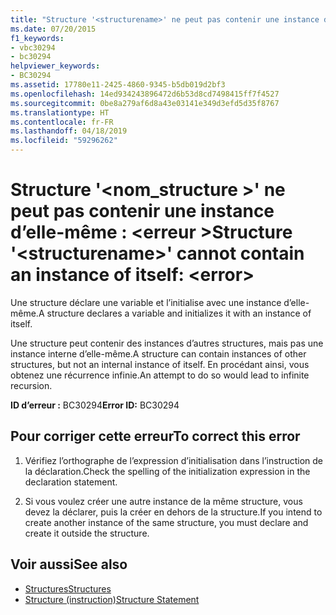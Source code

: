 ```yaml
---
title: "Structure '<structurename>' ne peut pas contenir une instance d’elle-même : <error>"
ms.date: 07/20/2015
f1_keywords:
- vbc30294
- bc30294
helpviewer_keywords:
- BC30294
ms.assetid: 17780e11-2425-4860-9345-b5db019d2bf3
ms.openlocfilehash: 14ed934243896472d6b53d8cd7498415ff7f4527
ms.sourcegitcommit: 0be8a279af6d8a43e03141e349d3efd5d35f8767
ms.translationtype: HT
ms.contentlocale: fr-FR
ms.lasthandoff: 04/18/2019
ms.locfileid: "59296262"
---
```

# <a name="structure-structurename-cannot-contain-an-instance-of-itself-error"></a><span data-ttu-id="1bf43-102">Structure '\<nom_structure >' ne peut pas contenir une instance d’elle-même : \<erreur ></span><span class="sxs-lookup"><span data-stu-id="1bf43-102">Structure '\<structurename>' cannot contain an instance of itself: \<error></span></span>
<span data-ttu-id="1bf43-103">Une structure déclare une variable et l’initialise avec une instance d’elle-même.</span><span class="sxs-lookup"><span data-stu-id="1bf43-103">A structure declares a variable and initializes it with an instance of itself.</span></span>  
  
 <span data-ttu-id="1bf43-104">Une structure peut contenir des instances d’autres structures, mais pas une instance interne d’elle-même.</span><span class="sxs-lookup"><span data-stu-id="1bf43-104">A structure can contain instances of other structures, but not an internal instance of itself.</span></span> <span data-ttu-id="1bf43-105">En procédant ainsi, vous obtenez une récurrence infinie.</span><span class="sxs-lookup"><span data-stu-id="1bf43-105">An attempt to do so would lead to infinite recursion.</span></span>  
  
 <span data-ttu-id="1bf43-106">**ID d’erreur :** BC30294</span><span class="sxs-lookup"><span data-stu-id="1bf43-106">**Error ID:** BC30294</span></span>  
  
## <a name="to-correct-this-error"></a><span data-ttu-id="1bf43-107">Pour corriger cette erreur</span><span class="sxs-lookup"><span data-stu-id="1bf43-107">To correct this error</span></span>  
  
1. <span data-ttu-id="1bf43-108">Vérifiez l’orthographe de l’expression d’initialisation dans l’instruction de la déclaration.</span><span class="sxs-lookup"><span data-stu-id="1bf43-108">Check the spelling of the initialization expression in the declaration statement.</span></span>  
  
2. <span data-ttu-id="1bf43-109">Si vous voulez créer une autre instance de la même structure, vous devez la déclarer, puis la créer en dehors de la structure.</span><span class="sxs-lookup"><span data-stu-id="1bf43-109">If you intend to create another instance of the same structure, you must declare and create it outside the structure.</span></span>  
  
## <a name="see-also"></a><span data-ttu-id="1bf43-110">Voir aussi</span><span class="sxs-lookup"><span data-stu-id="1bf43-110">See also</span></span>

- [<span data-ttu-id="1bf43-111">Structures</span><span class="sxs-lookup"><span data-stu-id="1bf43-111">Structures</span></span>](../../visual-basic/programming-guide/language-features/data-types/structures.md)
- [<span data-ttu-id="1bf43-112">Structure (instruction)</span><span class="sxs-lookup"><span data-stu-id="1bf43-112">Structure Statement</span></span>](../../visual-basic/language-reference/statements/structure-statement.md)
